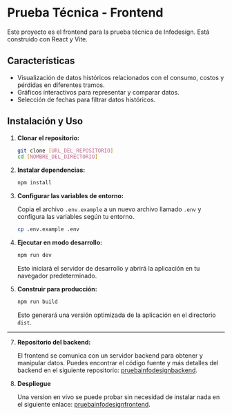 # Prueba Técnica - Frontend

Este proyecto es el frontend para la prueba técnica de Infodesign. Está construido con React y Vite.

## Características

- Visualización de datos históricos relacionados con el consumo, costos y pérdidas en diferentes tramos.
- Gráficos interactivos para representar y comparar datos.
- Selección de fechas para filtrar datos históricos.

## Instalación y Uso

1. **Clonar el repositorio:**

   ```bash
   git clone [URL_DEL_REPOSITORIO]
   cd [NOMBRE_DEL_DIRECTORIO]
   ```

2. **Instalar dependencias:**

   ```bash
   npm install
   ```

3. **Configurar las variables de entorno:**

   Copia el archivo `.env.example` a un nuevo archivo llamado `.env` y configura las variables según tu entorno.

   ```bash
   cp .env.example .env
   ```

4. **Ejecutar en modo desarrollo:**

   ```bash
   npm run dev
   ```

   Esto iniciará el servidor de desarrollo y abrirá la aplicación en tu navegador predeterminado.

5. **Construir para producción:**

   ```bash
   npm run build
   ```

   Esto generará una versión optimizada de la aplicación en el directorio `dist`.

---

7. **Repositorio del backend:**

   El frontend se comunica con un servidor backend para obtener y manipular datos. Puedes encontrar el código fuente y más detalles del backend en el siguiente repositorio: [pruebainfodesignbackend](https://github.com/Jony1754/pruebainfodesignbackend).

8. **Despliegue**

   Una version en vivo se puede probar sin necesidad de instalar nada en el siguiente enlace: [pruebainfodesignfrontend](https://pruebainfodesignfrontend-ncs0ch7kz-jony1754.vercel.app/).
